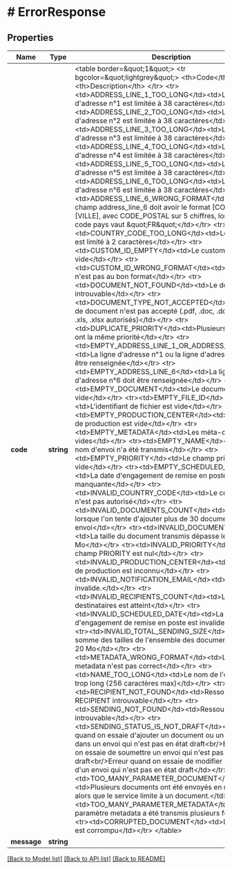 # # ErrorResponse

## Properties

Name | Type | Description | Notes
------------ | ------------- | ------------- | -------------
**code** | **string** | &lt;table border&#x3D;\&quot;1\&quot;&gt;   &lt;tr bgcolor&#x3D;\&quot;lightgrey\&quot;&gt;     &lt;th&gt;Code&lt;/th&gt;     &lt;th&gt;Description&lt;/th&gt;   &lt;/tr&gt;   &lt;tr&gt;&lt;td&gt;ADDRESS_LINE_1_TOO_LONG&lt;/td&gt;&lt;td&gt;La ligne d&#39;adresse n°1 est limitée à 38 caractères&lt;/td&gt;&lt;/tr&gt;   &lt;tr&gt;&lt;td&gt;ADDRESS_LINE_2_TOO_LONG&lt;/td&gt;&lt;td&gt;La ligne d&#39;adresse n°2 est limitée à 38 caractères&lt;/td&gt;&lt;/tr&gt;   &lt;tr&gt;&lt;td&gt;ADDRESS_LINE_3_TOO_LONG&lt;/td&gt;&lt;td&gt;La ligne d&#39;adresse n°3 est limitée à 38 caractères&lt;/td&gt;&lt;/tr&gt;   &lt;tr&gt;&lt;td&gt;ADDRESS_LINE_4_TOO_LONG&lt;/td&gt;&lt;td&gt;La ligne d&#39;adresse n°4 est limitée à 38 caractères&lt;/td&gt;&lt;/tr&gt;   &lt;tr&gt;&lt;td&gt;ADDRESS_LINE_5_TOO_LONG&lt;/td&gt;&lt;td&gt;La ligne d&#39;adresse n°5 est limitée à 38 caractères&lt;/td&gt;&lt;/tr&gt;   &lt;tr&gt;&lt;td&gt;ADDRESS_LINE_6_TOO_LONG&lt;/td&gt;&lt;td&gt;La ligne d&#39;adresse n°6 est limitée à 38 caractères&lt;/td&gt;&lt;/tr&gt;   &lt;tr&gt;&lt;td&gt;ADDRESS_LINE_6_WRONG_FORMAT&lt;/td&gt;&lt;td&gt;Le champ address_line_6 doit avoir le format [CODE_POSTAL] [VILLE], avec CODE_POSTAL sur 5 chiffres, lorsque le code pays vaut \&quot;FR\&quot;&lt;/td&gt;&lt;/tr&gt;   &lt;tr&gt;&lt;td&gt;COUNTRY_CODE_TOO_LONG&lt;/td&gt;&lt;td&gt;Le code pays est limité à 2 caractères&lt;/td&gt;&lt;/tr&gt;   &lt;tr&gt;&lt;td&gt;CUSTOM_ID_EMPTY&lt;/td&gt;&lt;td&gt;Le custom id est vide&lt;/td&gt;&lt;/tr&gt;   &lt;tr&gt;&lt;td&gt;CUSTOM_ID_WRONG_FORMAT&lt;/td&gt;&lt;td&gt;Le custom id n&#39;est pas au bon format&lt;/td&gt;&lt;/tr&gt;   &lt;tr&gt;&lt;td&gt;DOCUMENT_NOT_FOUND&lt;/td&gt;&lt;td&gt;Le document est introuvable&lt;/td&gt;&lt;/tr&gt;   &lt;tr&gt;&lt;td&gt;DOCUMENT_TYPE_NOT_ACCEPTED&lt;/td&gt;&lt;td&gt;Le type de document n&#39;est pas accepté (.pdf, .doc, .docx, .rtf, .txt, .xls, .xlsx autorisés)&lt;/td&gt;&lt;/tr&gt;   &lt;tr&gt;&lt;td&gt;DUPLICATE_PRIORITY&lt;/td&gt;&lt;td&gt;Plusieurs documents ont la même priorité&lt;/td&gt;&lt;/tr&gt;   &lt;tr&gt;&lt;td&gt;EMPTY_ADDRESS_LINE_1_OR_ADDRESS_LINE_2&lt;/td&gt;&lt;td&gt;La ligne d&#39;adresse n°1 ou la ligne d&#39;adresse n°2 doit être renseignée&lt;/td&gt;&lt;/tr&gt;   &lt;tr&gt;&lt;td&gt;EMPTY_ADDRESS_LINE_6&lt;/td&gt;&lt;td&gt;La ligne d&#39;adresse n°6 doit être renseignée&lt;/td&gt;&lt;/tr&gt;   &lt;tr&gt;&lt;td&gt;EMPTY_DOCUMENT&lt;/td&gt;&lt;td&gt;Le document est vide&lt;/td&gt;&lt;/tr&gt;   &lt;tr&gt;&lt;td&gt;EMPTY_FILE_ID&lt;/td&gt;&lt;td&gt;L&#39;identifiant de fichier est vide&lt;/td&gt;&lt;/tr&gt;   &lt;tr&gt;&lt;td&gt;EMPTY_PRODUCTION_CENTER&lt;/td&gt;&lt;td&gt;Le centre de production est vide&lt;/td&gt;&lt;/tr&gt;   &lt;tr&gt;&lt;td&gt;EMPTY_METADATA&lt;/td&gt;&lt;td&gt;Les méta-données sont vides&lt;/td&gt;&lt;/tr&gt;   &lt;tr&gt;&lt;td&gt;EMPTY_NAME&lt;/td&gt;&lt;td&gt;Aucun nom d&#39;envoi n&#39;a été transmis&lt;/td&gt;&lt;/tr&gt;   &lt;tr&gt;&lt;td&gt;EMPTY_PRIORITY&lt;/td&gt;&lt;td&gt;Le champ priority est vide&lt;/td&gt;&lt;/tr&gt;   &lt;tr&gt;&lt;td&gt;EMPTY_SCHEDULED_DATE&lt;/td&gt;&lt;td&gt;La date d&#39;engagement de remise en poste est manquante&lt;/td&gt;&lt;/tr&gt;   &lt;tr&gt;&lt;td&gt;INVALID_COUNTRY_CODE&lt;/td&gt;&lt;td&gt;Le code pays n&#39;est pas autorisé&lt;/td&gt;&lt;/tr&gt;   &lt;tr&gt;&lt;td&gt;INVALID_DOCUMENTS_COUNT&lt;/td&gt;&lt;td&gt;Erreur lorsque l&#39;on tente d&#39;ajouter plus de 30 documents dans un envoi&lt;/td&gt;&lt;/tr&gt;   &lt;tr&gt;&lt;td&gt;INVALID_DOCUMENT_SIZE&lt;/td&gt;&lt;td&gt;La taille du document transmis dépasse les 20 Mo&lt;/td&gt;&lt;/tr&gt;   &lt;tr&gt;&lt;td&gt;INVALID_PRIORITY&lt;/td&gt;&lt;td&gt;Le champ PRIORITY est nul&lt;/td&gt;&lt;/tr&gt;   &lt;tr&gt;&lt;td&gt;INVALID_PRODUCTION_CENTER&lt;/td&gt;&lt;td&gt;Le centre de production est inconnu&lt;/td&gt;&lt;/tr&gt;   &lt;tr&gt;&lt;td&gt;INVALID_NOTIFICATION_EMAIL&lt;/td&gt;&lt;td&gt;L&#39;email est invalide.&lt;/td&gt;&lt;/tr&gt;   &lt;tr&gt;&lt;td&gt;INVALID_RECIPIENTS_COUNT&lt;/td&gt;&lt;td&gt;Le nombre de destinataires est atteint&lt;/td&gt;&lt;/tr&gt;   &lt;tr&gt;&lt;td&gt;INVALID_SCHEDULED_DATE&lt;/td&gt;&lt;td&gt;La date d&#39;engagement de remise en poste est invalide&lt;/td&gt;&lt;/tr&gt;   &lt;tr&gt;&lt;td&gt;INVALID_TOTAL_SENDING_SIZE&lt;/td&gt;&lt;td&gt;La somme des tailles de l&#39;ensemble des documents dépasse 20 Mo&lt;/td&gt;&lt;/tr&gt;   &lt;tr&gt;&lt;td&gt;METADATA_WRONG_FORMAT&lt;/td&gt;&lt;td&gt;Le paramètre metadata n&#39;est pas correct&lt;/td&gt;&lt;/tr&gt;   &lt;tr&gt;&lt;td&gt;NAME_TOO_LONG&lt;/td&gt;&lt;td&gt;Le nom de l&#39;envoi est trop long (256 caractères max)&lt;/td&gt;&lt;/tr&gt;   &lt;tr&gt;&lt;td&gt;RECIPIENT_NOT_FOUND&lt;/td&gt;&lt;td&gt;Ressource RECIPIENT introuvable&lt;/td&gt;&lt;/tr&gt;   &lt;tr&gt;&lt;td&gt;SENDING_NOT_FOUND&lt;/td&gt;&lt;td&gt;Ressource SENDING introuvable&lt;/td&gt;&lt;/tr&gt;   &lt;tr&gt;&lt;td&gt;SENDING_STATUS_IS_NOT_DRAFT&lt;/td&gt;&lt;td&gt;Erreur quand on essaie d&#39;ajouter un document ou un destinataire dans un envoi qui n&#39;est pas en état draft&lt;br/&gt;Erreur quand on essaie de soumettre un envoi qui n&#39;est pas en état draft&lt;br/&gt;Erreur quand on essaie de modifier une option d&#39;un envoi qui n&#39;est pas en état draft&lt;/td&gt;&lt;/tr&gt;   &lt;tr&gt;&lt;td&gt;TOO_MANY_PARAMETER_DOCUMENT&lt;/td&gt;&lt;td&gt;Plusieurs documents ont été envoyés en multipart alors que le service limite à un document.&lt;/td&gt;&lt;/tr&gt;   &lt;tr&gt;&lt;td&gt;TOO_MANY_PARAMETER_METADATA&lt;/td&gt;&lt;td&gt;Le paramètre metadata a été transmis plusieurs fois&lt;/td&gt;&lt;/tr&gt;   &lt;tr&gt;&lt;td&gt;CORRUPTED_DOCUMENT&lt;/td&gt;&lt;td&gt;Le document est corrompu&lt;/td&gt;&lt;/tr&gt; &lt;/table&gt; |
**message** | **string** |  |

[[Back to Model list]](../../README.md#models) [[Back to API list]](../../README.md#endpoints) [[Back to README]](../../README.md)
